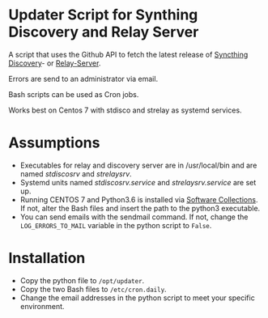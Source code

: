 # Updater Script for Synthing Discovery and Relay Server

A script that uses the Github API to fetch the latest release of [Syncthing](https://github.com/syncthing/syncthing) 
[Discovery](https://github.com/syncthing/discosrv)- or [Relay-Server](https://github.com/syncthing/relaysrv).

Errors are send to an administrator via email.

Bash scripts can be used as Cron jobs.

Works best on Centos 7 with stdisco and strelay as systemd services.

# Assumptions

* Executables for relay and discovery server are in /usr/local/bin and are named _stdiscosrv_ and _strelaysrv_.
* Systemd units named _stdiscosrv.service_ and _strelaysrv.service_ are set up.
* Running CENTOS 7 and Python3.6 is installed via [Software Collections](https://linuxize.com/post/how-to-install-python-3-on-centos-7/). 
If not, alter the Bash files and insert the path to the python3 executable.
* You can send emails with the sendmail command. If not, change the `LOG_ERRORS_TO_MAIL` variable in the python script to `False`.

# Installation

* Copy the python file to `/opt/updater`.
* Copy the two Bash files to `/etc/cron.daily`.
* Change the email addresses in the python script to meet your specific environment.